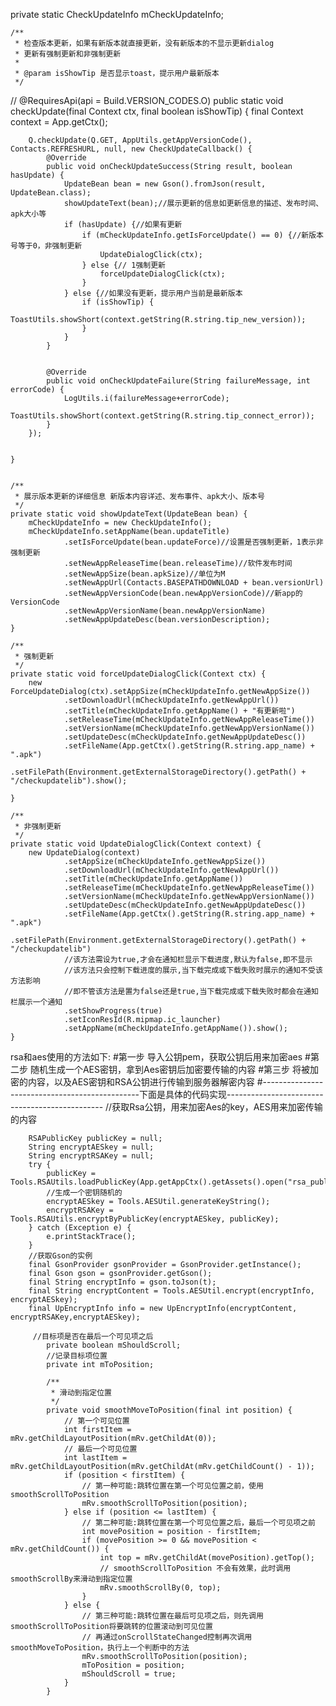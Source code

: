  private static CheckUpdateInfo mCheckUpdateInfo;

    /**
     * 检查版本更新，如果有新版本就直接更新，没有新版本的不显示更新dialog
     * 更新有强制更新和非强制更新
     *
     * @param isShowTip 是否显示toast，提示用户最新版本
     */
//    @RequiresApi(api = Build.VERSION_CODES.O)
    public static void checkUpdate(final Context ctx, final boolean isShowTip) {
        final Context context = App.getCtx();

        Q.checkUpdate(Q.GET, AppUtils.getAppVersionCode(), Contacts.REFRESHURL, null, new CheckUpdateCallback() {
            @Override
            public void onCheckUpdateSuccess(String result, boolean hasUpdate) {
                UpdateBean bean = new Gson().fromJson(result, UpdateBean.class);
                showUpdateText(bean);//展示更新的信息如更新信息的描述、发布时间、apk大小等
                if (hasUpdate) {//如果有更新
                    if (mCheckUpdateInfo.getIsForceUpdate() == 0) {//新版本号等于0，非强制更新
                        UpdateDialogClick(ctx);
                    } else {// 1强制更新
                        forceUpdateDialogClick(ctx);
                    }
                } else {//如果没有更新，提示用户当前是最新版本
                    if (isShowTip) {
                        ToastUtils.showShort(context.getString(R.string.tip_new_version));
                    }
                }
            }


            @Override
            public void onCheckUpdateFailure(String failureMessage, int errorCode) {
                LogUtils.i(failureMessage+errorCode);
                ToastUtils.showShort(context.getString(R.string.tip_connect_error));
            }
        });


    }


    /**
     * 展示版本更新的详细信息 新版本内容详述、发布事件、apk大小、版本号
     */
    private static void showUpdateText(UpdateBean bean) {
        mCheckUpdateInfo = new CheckUpdateInfo();
        mCheckUpdateInfo.setAppName(bean.updateTitle)
                .setIsForceUpdate(bean.updateForce)//设置是否强制更新，1表示非强制更新
                .setNewAppReleaseTime(bean.releaseTime)//软件发布时间
                .setNewAppSize(bean.apkSize)//单位为M
                .setNewAppUrl(Contacts.BASEPATHDOWNLOAD + bean.versionUrl)
                .setNewAppVersionCode(bean.newAppVersionCode)//新app的VersionCode
                .setNewAppVersionName(bean.newAppVersionName)
                .setNewAppUpdateDesc(bean.versionDescription);
    }

    /**
     * 强制更新
     */
    private static void forceUpdateDialogClick(Context ctx) {
        new ForceUpdateDialog(ctx).setAppSize(mCheckUpdateInfo.getNewAppSize())
                .setDownloadUrl(mCheckUpdateInfo.getNewAppUrl())
                .setTitle(mCheckUpdateInfo.getAppName() + "有更新啦")
                .setReleaseTime(mCheckUpdateInfo.getNewAppReleaseTime())
                .setVersionName(mCheckUpdateInfo.getNewAppVersionName())
                .setUpdateDesc(mCheckUpdateInfo.getNewAppUpdateDesc())
                .setFileName(App.getCtx().getString(R.string.app_name) + ".apk")
                .setFilePath(Environment.getExternalStorageDirectory().getPath() + "/checkupdatelib").show();

    }

    /**
     * 非强制更新
     */
    private static void UpdateDialogClick(Context context) {
        new UpdateDialog(context)
                .setAppSize(mCheckUpdateInfo.getNewAppSize())
                .setDownloadUrl(mCheckUpdateInfo.getNewAppUrl())
                .setTitle(mCheckUpdateInfo.getAppName())
                .setReleaseTime(mCheckUpdateInfo.getNewAppReleaseTime())
                .setVersionName(mCheckUpdateInfo.getNewAppVersionName())
                .setUpdateDesc(mCheckUpdateInfo.getNewAppUpdateDesc())
                .setFileName(App.getCtx().getString(R.string.app_name) + ".apk")
                .setFilePath(Environment.getExternalStorageDirectory().getPath() + "/checkupdatelib")
                //该方法需设为true,才会在通知栏显示下载进度,默认为false,即不显示
                //该方法只会控制下载进度的展示,当下载完成或下载失败时展示的通知不受该方法影响
                //即不管该方法是置为false还是true,当下载完成或下载失败时都会在通知栏展示一个通知
                .setShowProgress(true)
                .setIconResId(R.mipmap.ic_launcher)
                .setAppName(mCheckUpdateInfo.getAppName()).show();
    }


rsa和aes使用的方法如下:
#第一步
导入公钥pem，获取公钥后用来加密aes
#第二步
随机生成一个AES密钥，拿到Aes密钥后加密要传输的内容
#第三步
将被加密的内容，以及AES密钥和RSA公钥进行传输到服务器解密内容
#-----------------------------------------------下面是具体的代码实现-----------------------------------------------
//获取Rsa公钥，用来加密Aes的key，AES用来加密传输的内容

        RSAPublicKey publicKey = null;
        String encryptAESkey = null;
        String encryptRSAKey = null;
        try {
            publicKey = Tools.RSAUtils.loadPublicKey(App.getAppCtx().getAssets().open("rsa_public_key.pem"));
            //生成一个密钥随机的
            encryptAESkey = Tools.AESUtil.generateKeyString();
            encryptRSAKey = Tools.RSAUtils.encryptByPublicKey(encryptAESkey, publicKey);
        } catch (Exception e) {
            e.printStackTrace();
        }
        //获取Gson的实例
        final GsonProvider gsonProvider = GsonProvider.getInstance();
        final Gson gson = gsonProvider.getGson();
        final String encryptInfo = gson.toJson(t);
        final String encryptContent = Tools.AESUtil.encrypt(encryptInfo, encryptAESkey);
        final UpEncryptInfo info = new UpEncryptInfo(encryptContent, encryptRSAKey,encryptAESkey);
        
         //目标项是否在最后一个可见项之后
            private boolean mShouldScroll;
            //记录目标项位置
            private int mToPosition;
        
            /**
             * 滑动到指定位置
             */
            private void smoothMoveToPosition(final int position) {
                // 第一个可见位置
                int firstItem = mRv.getChildLayoutPosition(mRv.getChildAt(0));
                // 最后一个可见位置
                int lastItem = mRv.getChildLayoutPosition(mRv.getChildAt(mRv.getChildCount() - 1));
                if (position < firstItem) {
                    // 第一种可能:跳转位置在第一个可见位置之前，使用smoothScrollToPosition
                    mRv.smoothScrollToPosition(position);
                } else if (position <= lastItem) {
                    // 第二种可能:跳转位置在第一个可见位置之后，最后一个可见项之前
                    int movePosition = position - firstItem;
                    if (movePosition >= 0 && movePosition < mRv.getChildCount()) {
                        int top = mRv.getChildAt(movePosition).getTop();
                        // smoothScrollToPosition 不会有效果，此时调用smoothScrollBy来滑动到指定位置
                        mRv.smoothScrollBy(0, top);
                    }
                } else {
                    // 第三种可能:跳转位置在最后可见项之后，则先调用smoothScrollToPosition将要跳转的位置滚动到可见位置
                    // 再通过onScrollStateChanged控制再次调用smoothMoveToPosition，执行上一个判断中的方法
                    mRv.smoothScrollToPosition(position);
                    mToPosition = position;
                    mShouldScroll = true;
                }
            }
